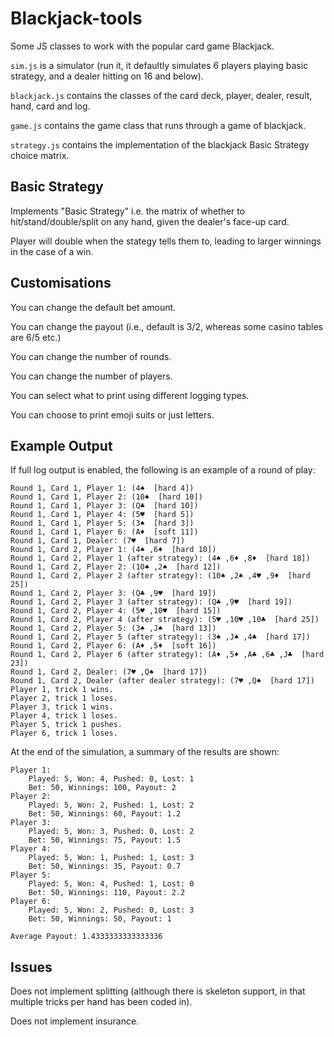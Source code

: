 # Blackjack-tools

Some JS classes to work with the popular card game Blackjack.

`sim.js` is a simulator (run it, it defaultly simulates 6 players playing basic strategy, and a dealer hitting on 16 and below).

`blackjack.js` contains the classes of the card deck, player, dealer, result, hand, card and log.

`game.js` contains the game class that runs through a game of blackjack.

`strategy.js` contains the implementation of the blackjack Basic Strategy choice matrix.

## Basic Strategy

Implements "Basic Strategy" i.e. the matrix of whether to hit/stand/double/split on any hand, given the dealer's face-up card.

Player will double when the stategy tells them to, leading to larger winnings in the case of a win.

## Customisations

You can change the default bet amount.

You can change the payout (i.e., default is 3/2, whereas some casino tables are 6/5 etc.)

You can change the number of rounds.

You can change the number of players.

You can select what to print using different logging types.

You can choose to print emoji suits or just letters.

## Example Output

If full log output is enabled, the following is an example of a round of play:

    Round 1, Card 1, Player 1: (4♠️  [hard 4])
    Round 1, Card 1, Player 2: (10♠️  [hard 10])
    Round 1, Card 1, Player 3: (Q♣️  [hard 10])
    Round 1, Card 1, Player 4: (5♥️  [hard 5])
    Round 1, Card 1, Player 5: (3♠️  [hard 3])
    Round 1, Card 1, Player 6: (A♦️  [soft 11])
    Round 1, Card 1, Dealer: (7♥️  [hard 7])
    Round 1, Card 2, Player 1: (4♠️ ,6♦️  [hard 10])
    Round 1, Card 2, Player 1 (after strategy): (4♠️ ,6♦️ ,8♦️  [hard 18])
    Round 1, Card 2, Player 2: (10♠️ ,2♠️  [hard 12])
    Round 1, Card 2, Player 2 (after strategy): (10♠️ ,2♠️ ,4♥️ ,9♦️  [hard 25])
    Round 1, Card 2, Player 3: (Q♣️ ,9♥️  [hard 19])
    Round 1, Card 2, Player 3 (after strategy): (Q♣️ ,9♥️  [hard 19])
    Round 1, Card 2, Player 4: (5♥️ ,10♥️  [hard 15])
    Round 1, Card 2, Player 4 (after strategy): (5♥️ ,10♥️ ,10♣️  [hard 25])
    Round 1, Card 2, Player 5: (3♠️ ,J♠️  [hard 13])
    Round 1, Card 2, Player 5 (after strategy): (3♠️ ,J♠️ ,4♣️  [hard 17])
    Round 1, Card 2, Player 6: (A♦️ ,5♦️  [soft 16])
    Round 1, Card 2, Player 6 (after strategy): (A♦️ ,5♦️ ,A♣️ ,6♣️ ,J♣️  [hard 23])
    Round 1, Card 2, Dealer: (7♥️ ,Q♠️  [hard 17])
    Round 1, Card 2, Dealer (after dealer strategy): (7♥️ ,Q♠️  [hard 17])
    Player 1, trick 1 wins.
    Player 2, trick 1 loses.
    Player 3, trick 1 wins.
    Player 4, trick 1 loses.
    Player 5, trick 1 pushes.
    Player 6, trick 1 loses.

At the end of the simulation, a summary of the results are shown:

    Player 1: 
        Played: 5, Won: 4, Pushed: 0, Lost: 1
        Bet: 50, Winnings: 100, Payout: 2
    Player 2: 
        Played: 5, Won: 2, Pushed: 1, Lost: 2
        Bet: 50, Winnings: 60, Payout: 1.2
    Player 3: 
        Played: 5, Won: 3, Pushed: 0, Lost: 2
        Bet: 50, Winnings: 75, Payout: 1.5
    Player 4: 
        Played: 5, Won: 1, Pushed: 1, Lost: 3
        Bet: 50, Winnings: 35, Payout: 0.7
    Player 5: 
        Played: 5, Won: 4, Pushed: 1, Lost: 0
        Bet: 50, Winnings: 110, Payout: 2.2
    Player 6: 
        Played: 5, Won: 2, Pushed: 0, Lost: 3
        Bet: 50, Winnings: 50, Payout: 1

    Average Payout: 1.4333333333333336

## Issues

Does not implement splitting (although there is skeleton support, in that multiple tricks per hand has been coded in).

Does not implement insurance.

